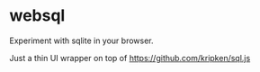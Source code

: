 # websql

Experiment with sqlite in your browser.

Just a thin UI wrapper on top of https://github.com/kripken/sql.js

